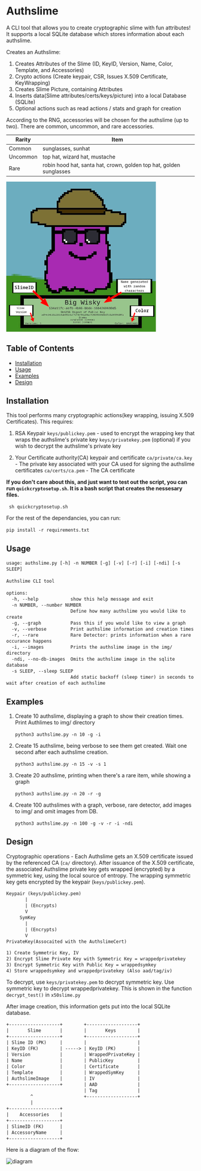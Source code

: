 # Authslime	

A CLI tool that allows you to create cryptographic slime with fun attributes! It supports a local SQLite database which stores information about each authslime. 

Creates an Authslime:
 1. Creates Attributes of the Slime (ID, KeyID, Version, Name, Color, Template, and Accessories)
 2. Crypto actions (Create keypair, CSR, Issues X.509 Certificate, KeyWrapping)
 3. Creates Slime Picture, containing Attributes
 4. Inserts data(Slime attributes/certs/keys/picture) into a local Database (SQLite)
 5. Optional actions such as read actions / stats and graph for creation

According to the RNG, accessories will be chosen for the authslime (up to two). There are common, uncommon, and rare accessories. 

| Rarity    | Item |
| -------- | ------- |
| Common   | sunglasses, sunhat    |
| Uncommon | top hat, wizard hat, mustache     |
| Rare     | robin hood hat, santa hat, crown, golden top hat, golden sunglasses    |

![Example Slime](etc/exampleslime.png)


## Table of Contents

- [Installation](#installation)
- [Usage](#usage)
- [Examples](#examples)
- [Design](#design)

## Installation

This tool performs many cryptographic actions(key wrapping, issuing X.509 Certificates). This requires:

1) RSA Keypair 
`keys/publickey.pem` - used to encrypt the wrapping key that wraps the authslime's private key
`keys/privatekey.pem` (optional) if you wish to decrypt the authslime's private key

1) Your Certificate authority(CA) keypair and certificate
`ca/private/ca.key` - The private key associated with your CA used for signing the authslime certificates
`ca/certs/ca.pem` - The CA certificate

**If you don't care about this, and just want to test out the script, you can run ```quickcryptosetup.sh```. It is a bash script that creates the nessesary files.**

``` sh quickcryptosetup.sh```

For the rest of the dependancies, you can run:

```pip install -r requirements.txt```


## Usage
```
usage: authslime.py [-h] -n NUMBER [-g] [-v] [-r] [-i] [-ndi] [-s SLEEP]

Authslime CLI tool

options:
  -h, --help            show this help message and exit
  -n NUMBER, --number NUMBER
                        Define how many authslime you would like to create
  -g, --graph           Pass this if you would like to view a graph
  -v, --verbose         Print authslime information and creation times
  -r, --rare            Rare Detector: prints information when a rare occurance happens
  -i, --images          Prints the authslime image in the img/ directory
  -ndi, --no-db-images  Omits the authslime image in the sqlite database
  -s SLEEP, --sleep SLEEP
                        Add static backoff (sleep timer) in seconds to wait after creation of each authslime

```

## Examples

1) Create 10 authslime, displaying a graph to show their creation times. Print Authlimes to img/ directory

    `python3 authslime.py -n 10 -g -i`

2) Create 15 authslime, being verbose to see them get created. Wait one second after each authslime creation.

    `python3 authslime.py -n 15 -v -s 1`

3) Create 20 authslime, printing when there's a rare item,  while showing a graph

    `python3 authslime.py -n 20 -r -g`

4) Create 100 authslimes with a graph, verbose, rare detector, add images to img/ and omit images from DB.

    `python3 authslime.py -n 100 -g -v -r -i -ndi`

## Design

Cryptographic operations - Each Authslime gets an X.509 certificate issued by the referenced CA (`ca/` directory). After issuance of the X.509 certificate, the associated Authslime private key gets wrapped (encrypted) by a symmetric key, using the local source of entropy. The wrapping symmetric key gets encrypted by the keypair (`keys/publickey.pem`).

```
Keypair (keys/publickey.pem) 
       |
       | (Encrypts)
       V
     SymKey	  
       |
       | (Encrypts)
       V
PrivateKey(Assocaited with the AuthslimeCert)
```
	  
	1) Create Symmetric Key, IV
	2) Encrypt Slime Private Key with Symmetric Key = wrappedprivatekey
	3) Encrypt Symmetric Key with Public Key = wrappedsymkey
	4) Store wrappedsymkey and wrappedprivatekey (Also aad/tag/iv)
 To decrypt, use ```keys/privatekey.pem``` to decrypt symmetric key. 
 Use symmetric key to decrypt wrappedprivatekey. This is shown in the function ```decrypt_test()``` in ```x50slime.py``` 

After image creation, this information gets put into the local SQLite database. 

    +-------------------+        +-------------------+		  
    |       Slime       |        |       Keys        |
    +-------------------+        +-------------------+		 
    | Slime ID (PK)     |        |                   |        
    | KeyID (FK)        | -----> | KeyID (PK)        | 
    | Version           |        | WrappedPrivateKey |       
    | Name              |        | PublicKey         |        
    | Color             |        | Certificate       |		  
    | Template          |        | WrappedSymKey     |
    | AuthslimeImage    |        | IV                |
    +-------------------+        | AAD               |
                                 | Tag               |
             ^                   +-------------------+
             |
    +-------------------+  
    |    Accessories    |
    +-------------------+  
    | SlimeID (FK)      | 
    | AccessoryName     |
    +-------------------+ 

Here is a diagram of the flow:

![diagram](etc/diagram.jpg)
